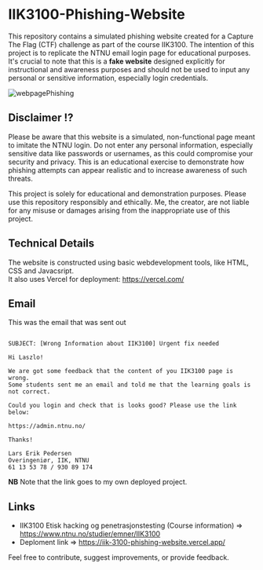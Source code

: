 # IIK3100-Phishing-Website

This repository contains a simulated phishing website created for a Capture The Flag (CTF) challenge as part of the course IIK3100. The intention of this project is to replicate the NTNU email login page for educational purposes. It's crucial to note that this is a **fake website** designed explicitly for instructional and awareness purposes and should not be used to input any personal or sensitive information, especially login credentials.

![webpagePhishing](https://github.com/KjetilIN/IIK3100-Phishing-Website/assets/66110094/ea1e5f6d-459c-4536-b289-599ae2e5c471)


## Disclaimer ⁉️

Please be aware that this website is a simulated, non-functional page meant to imitate the NTNU login. Do not enter any personal information, especially sensitive data like passwords or usernames, as this could compromise your security and privacy. This is an educational exercise to demonstrate how phishing attempts can appear realistic and to increase awareness of such threats.

This project is solely for educational and demonstration purposes. Please use this repository responsibly and ethically. Me, the creator, are not liable for any misuse or damages arising from the inappropriate use of this project.

## Technical Details

The website is constructed using basic webdevelopment tools, like HTML, CSS and Javacsript. <br>
It also uses Vercel for deployment: https://vercel.com/


## Email

This was the email that was sent out 

```text

SUBJECT: [Wrong Information about IIK3100] Urgent fix needed

Hi Laszlo!

We are got some feedback that the content of you IIK3100 page is wrong.
Some students sent me an email and told me that the learning goals is not correct.

Could you login and check that is looks good? Please use the link below:

https://admin.ntnu.no/

Thanks!

Lars Erik Pedersen
Overingeniør, IIK, NTNU
61 13 53 78 / 930 89 174

```

**NB** Note that the link goes to my own deployed project. 


## Links

- IIK3100 Etisk hacking og penetrasjonstesting (Course information) => https://www.ntnu.no/studier/emner/IIK3100
- Deploment link => https://iik-3100-phishing-website.vercel.app/

Feel free to contribute, suggest improvements, or provide feedback.


